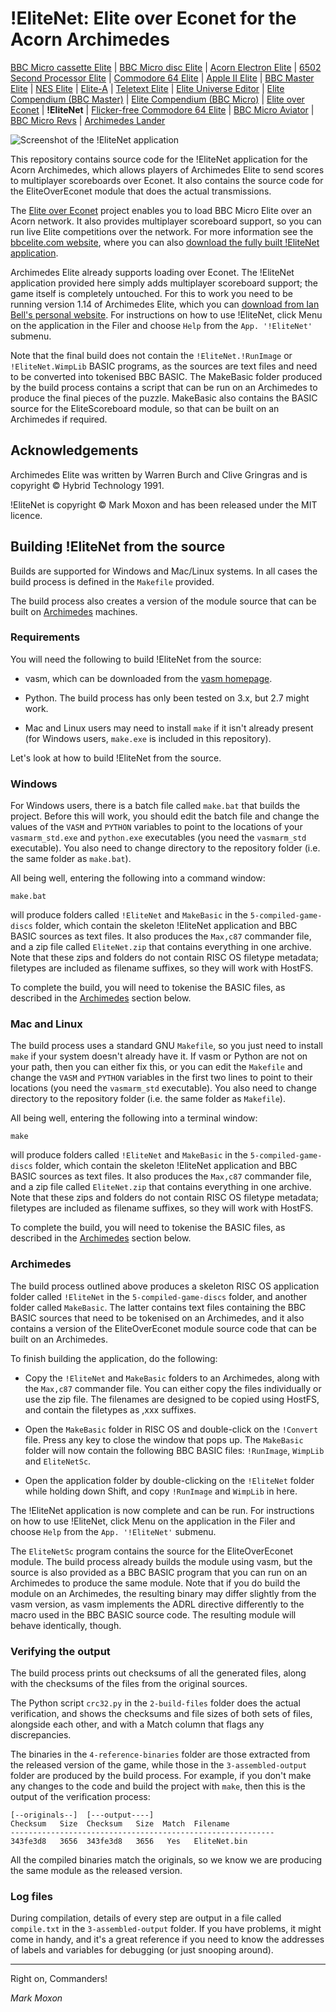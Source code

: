 # !EliteNet: Elite over Econet for the Acorn Archimedes

[BBC Micro cassette Elite](https://github.com/markmoxon/elite-source-code-bbc-micro-cassette) | [BBC Micro disc Elite](https://github.com/markmoxon/elite-source-code-bbc-micro-disc) | [Acorn Electron Elite](https://github.com/markmoxon/elite-source-code-acorn-electron) | [6502 Second Processor Elite](https://github.com/markmoxon/elite-source-code-6502-second-processor) | [Commodore 64 Elite](https://github.com/markmoxon/elite-source-code-commodore-64) | [Apple II Elite](https://github.com/markmoxon/elite-source-code-apple-ii) | [BBC Master Elite](https://github.com/markmoxon/elite-source-code-bbc-master) | [NES Elite](https://github.com/markmoxon/elite-source-code-nes) | [Elite-A](https://github.com/markmoxon/elite-a-source-code-bbc-micro) | [Teletext Elite](https://github.com/markmoxon/teletext-elite) | [Elite Universe Editor](https://github.com/markmoxon/elite-universe-editor) | [Elite Compendium (BBC Master)](https://github.com/markmoxon/elite-compendium-bbc-master) | [Elite Compendium (BBC Micro)](https://github.com/markmoxon/elite-compendium-bbc-micro) | [Elite over Econet](https://github.com/markmoxon/elite-over-econet) | **!EliteNet** | [Flicker-free Commodore 64 Elite](https://github.com/markmoxon/c64-elite-flicker-free) | [BBC Micro Aviator](https://github.com/markmoxon/aviator-source-code-bbc-micro) | [BBC Micro Revs](https://github.com/markmoxon/revs-source-code-bbc-micro) | [Archimedes Lander](https://github.com/markmoxon/lander-source-code-acorn-archimedes)

![Screenshot of the !EliteNet application](https://elite.bbcelite.com/images/elite_over_econet/elitenet.png)

This repository contains source code for the !EliteNet application for the Acorn Archimedes, which allows players of Archimedes Elite to send scores to multiplayer scoreboards over Econet. It also contains the source code for the EliteOverEconet module that does the actual transmissions.

The [Elite over Econet](https://github.com/markmoxon/elite-over-econet) project enables you to load BBC Micro Elite over an Acorn network. It also provides multiplayer scoreboard support, so you can run live Elite competitions over the network. For more information see the [bbcelite.com website](https://elite.bbcelite.com/hacks/elite_over_econet.html), where you can also [download the fully built !EliteNet application](https://elite.bbcelite.com/hacks/elite_over_econet_installing.html).

Archimedes Elite already supports loading over Econet. The !EliteNet application provided here simply adds multiplayer scoreboard support; the game itself is completely untouched. For this to work you need to be running version 1.14 of Archimedes Elite, which you can [download from Ian Bell's personal website](http://www.elitehomepage.org/archive/a/b5052410.arc). For instructions on how to use !EliteNet, click Menu on the application in the Filer and choose `Help` from the `App. '!EliteNet'` submenu.

Note that the final build does not contain the `!EliteNet.!RunImage` or `!EliteNet.WimpLib` BASIC programs, as the sources are text files and need to be converted into tokenised BBC BASIC. The MakeBasic folder produced by the build process contains a script that can be run on an Archimedes to produce the final pieces of the puzzle. MakeBasic also contains the BASIC source for the EliteScoreboard module, so that can be built on an Archimedes if required.

## Acknowledgements

Archimedes Elite was written by Warren Burch and Clive Gringras and is copyright &copy; Hybrid Technology 1991.

!EliteNet is copyright &copy; Mark Moxon and has been released under the MIT licence.

## Building !EliteNet from the source

Builds are supported for Windows and Mac/Linux systems. In all cases the build process is defined in the `Makefile` provided.

The build process also creates a version of the module source that can be built on [Archimedes](#archimedes) machines.

### Requirements

You will need the following to build !EliteNet from the source:

* vasm, which can be downloaded from the [vasm homepage](http://sun.hasenbraten.de/vasm/).

* Python. The build process has only been tested on 3.x, but 2.7 might work.

* Mac and Linux users may need to install `make` if it isn't already present (for Windows users, `make.exe` is included in this repository).

Let's look at how to build !EliteNet from the source.

### Windows

For Windows users, there is a batch file called `make.bat` that builds the project. Before this will work, you should edit the batch file and change the values of the `VASM` and `PYTHON` variables to point to the locations of your `vasmarm_std.exe` and `python.exe` executables (you need the `vasmarm_std` executable). You also need to change directory to the repository folder (i.e. the same folder as `make.bat`).

All being well, entering the following into a command window:

```
make.bat
```

will produce folders called `!EliteNet` and `MakeBasic` in the `5-compiled-game-discs` folder, which contain the skeleton !EliteNet application and BBC BASIC sources as text files. It also produces the `Max,c87` commander file, and a zip file called `EliteNet.zip` that contains everything in one archive. Note that these zips and folders do not contain RISC OS filetype metadata; filetypes are included as filename suffixes, so they will work with HostFS.

To complete the build, you will need to tokenise the BASIC files, as described in the [Archimedes](#archimedes) section below.

### Mac and Linux

The build process uses a standard GNU `Makefile`, so you just need to install `make` if your system doesn't already have it. If vasm or Python are not on your path, then you can either fix this, or you can edit the `Makefile` and change the `VASM` and `PYTHON` variables in the first two lines to point to their locations (you need the `vasmarm_std` executable). You also need to change directory to the repository folder (i.e. the same folder as `Makefile`).

All being well, entering the following into a terminal window:

```
make
```

will produce folders called `!EliteNet` and `MakeBasic` in the `5-compiled-game-discs` folder, which contain the skeleton !EliteNet application and BBC BASIC sources as text files. It also produces the `Max,c87` commander file, and a zip file called `EliteNet.zip` that contains everything in one archive. Note that these zips and folders do not contain RISC OS filetype metadata; filetypes are included as filename suffixes, so they will work with HostFS.

To complete the build, you will need to tokenise the BASIC files, as described in the [Archimedes](#archimedes) section below.

### Archimedes

The build process outlined above produces a skeleton RISC OS application folder called `!EliteNet` in the `5-compiled-game-discs` folder, and another folder called `MakeBasic`. The latter contains text files containing the BBC BASIC sources that need to be tokenised on an Archimedes, and it also contains a version of the EliteOverEconet module source code that can be built on an Archimedes.

To finish building the application, do the following:

* Copy the `!EliteNet` and `MakeBasic` folders to an Archimedes, along with the `Max,c87` commander file. You can either copy the files individually or use the zip file. The filenames are designed to be copied using HostFS, and contain the filetypes as ,xxx suffixes.

* Open the `MakeBasic` folder in RISC OS and double-click on the `!Convert` file. Press any key to close the window that pops up. The `MakeBasic` folder will now contain the following BBC BASIC files: `!RunImage`, `WimpLib` and `EliteNetSc`.

* Open the application folder by double-clicking on the `!EliteNet` folder while holding down Shift, and copy `!RunImage` and `WimpLib` in here.

The !EliteNet application is now complete and can be run. For instructions on how to use !EliteNet, click Menu on the application in the Filer and choose `Help` from the `App. '!EliteNet'` submenu.

The `EliteNetSc` program contains the source for the EliteOverEconet module. The build process already builds the module using vasm, but the source is also provided as a BBC BASIC program that you can run on an Archimedes to produce the same module. Note that if you do build the module on an Archimedes, the resulting binary may differ slightly from the vasm version, as vasm implements the ADRL directive differently to the macro used in the BBC BASIC source code. The resulting module will behave identically, though.

### Verifying the output

The build process prints out checksums of all the generated files, along with the checksums of the files from the original sources.

The Python script `crc32.py` in the `2-build-files` folder does the actual verification, and shows the checksums and file sizes of both sets of files, alongside each other, and with a Match column that flags any discrepancies.

The binaries in the `4-reference-binaries` folder are those extracted from the released version of the game, while those in the `3-assembled-output` folder are produced by the build process. For example, if you don't make any changes to the code and build the project with `make`, then this is the output of the verification process:

```
[--originals--]  [---output----]
Checksum   Size  Checksum   Size  Match  Filename
-----------------------------------------------------------
343fe3d8   3656  343fe3d8   3656   Yes   EliteNet.bin
```

All the compiled binaries match the originals, so we know we are producing the same module as the released version.

### Log files

During compilation, details of every step are output in a file called `compile.txt` in the `3-assembled-output` folder. If you have problems, it might come in handy, and it's a great reference if you need to know the addresses of labels and variables for debugging (or just snooping around).

---

Right on, Commanders!

_Mark Moxon_
